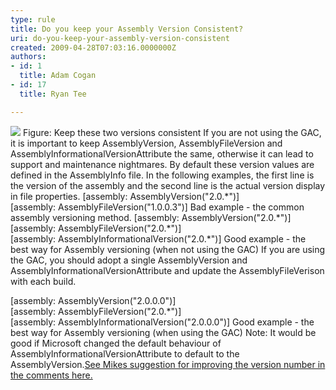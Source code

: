 ```yaml
---
type: rule
title: Do you keep your Assembly Version Consistent?
uri: do-you-keep-your-assembly-version-consistent
created: 2009-04-28T07:03:16.0000000Z
authors:
- id: 1
  title: Adam Cogan
- id: 17
  title: Ryan Tee

---
```


![](/SoftwareDevelopment/RulesToBetterDotNETProjects/PublishingImages/VersionConsistent1.jpg) 
Figure: Keep these two versions consistent If you are not using the GAC, it is important to keep AssemblyVersion, AssemblyFileVersion and AssemblyInformationalVersionAttribute the same, otherwise it can lead to support and maintenance nightmares. By default these version values are defined in the AssemblyInfo file. In the following examples, the first line is the version of the assembly and the second line is the actual version display in file properties.
[assembly: AssemblyVersion("2.0.\*")]
<br>[assembly: AssemblyFileVersion("1.0.0.3")] Bad example - the common assembly versioning method. [assembly: AssemblyVersion("2.0.\*")]
<br>[assembly: AssemblyFileVersion("2.0.\*")] 
<br>[assembly: AssemblyInformationalVersion("2.0.\*")] Good example - the best way for Assembly versioning (when not using the GAC) If you are using the GAC, you should adopt a single AssemblyVersion and AssemblyInformationalVersionAttribute and update the AssemblyFileVerison with each build.

[assembly: AssemblyVersion("2.0.0.0")]
<br>[assembly: AssemblyFileVersion("2.0.\*")]
<br>[assembly: AssemblyInformationalVersion("2.0.0.0")] Good example - the best way for Assembly versioning (when using the GAC) Note: It would be good if Microsoft changed the default behaviour of AssemblyInformationalVersionAttribute to default to the AssemblyVersion.[See Mikes suggestion for improving the version number in the comments here.](http&#58;//msdn.microsoft.com/en-us/library/system.reflection.assemblyinformationalversionattribute.aspx)
